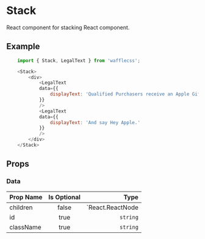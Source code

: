 # Stack

React component for stacking React component.


## Example

```javascript
    import { Stack, LegalText } from 'wafflecss';

    <Stack>
        <div>
            <LegalText
            data={{
                displayText: 'Qualified Purchasers receive an Apple Gift Card when they purchase an eligible Mac or iPad at a Qualifying Location.'
            }}
            />
            <LegalText
            data={{
                displayText: 'And say Hey Apple.'
            }}
            />
        </div>
    </Stack>
```

## Props

### Data

| Prop Name   |Is Optional    |  Type |
|----------|:-------------:|------:|
| children |  false | `React.ReactNode | string` |
| id |  true | `string` |
| className |  true | `string` |

